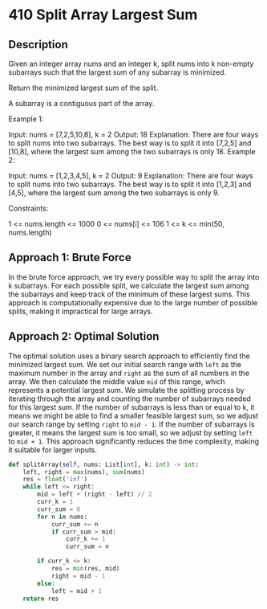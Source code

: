 # 410 Split Array Largest Sum

## Description

Given an integer array nums and an integer k, split nums into k non-empty subarrays such that the largest sum of any subarray is minimized.

Return the minimized largest sum of the split.

A subarray is a contiguous part of the array.

Example 1:

Input: nums = [7,2,5,10,8], k = 2
Output: 18
Explanation: There are four ways to split nums into two subarrays.
The best way is to split it into [7,2,5] and [10,8], where the largest sum among the two subarrays is only 18.
Example 2:

Input: nums = [1,2,3,4,5], k = 2
Output: 9
Explanation: There are four ways to split nums into two subarrays.
The best way is to split it into [1,2,3] and [4,5], where the largest sum among the two subarrays is only 9.

Constraints:

1 <= nums.length <= 1000
0 <= nums[i] <= 106
1 <= k <= min(50, nums.length)

## Approach 1: Brute Force

In the brute force approach, we try every possible way to split the array into k subarrays. For each possible split, we calculate the largest sum among the subarrays and keep track of the minimum of these largest sums. This approach is computationally expensive due to the large number of possible splits, making it impractical for large arrays.

## Approach 2: Optimal Solution

The optimal solution uses a binary search approach to efficiently find the minimized largest sum. We set our initial search range with `left` as the maximum number in the array and `right` as the sum of all numbers in the array. We then calculate the middle value `mid` of this range, which represents a potential largest sum. We simulate the splitting process by iterating through the array and counting the number of subarrays needed for this largest sum. If the number of subarrays is less than or equal to k, it means we might be able to find a smaller feasible largest sum, so we adjust our search range by setting `right` to `mid - 1`. If the number of subarrays is greater, it means the largest sum is too small, so we adjust by setting `left` to `mid + 1`. This approach significantly reduces the time complexity, making it suitable for larger inputs.

```python
def splitArray(self, nums: List[int], k: int) -> int:
    left, right = max(nums), sum(nums)
    res = float('inf')
    while left <= right:
        mid = left + (right - left) // 2
        curr_k = 1
        curr_sum = 0
        for n in nums:
            curr_sum += n
            if curr_sum > mid:
                curr_k += 1
                curr_sum = n

        if curr_k <= k:
            res = min(res, mid)
            right = mid - 1
        else:
            left = mid + 1
    return res
```
